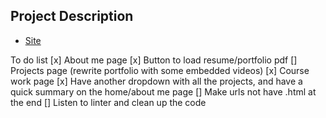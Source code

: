 ## Project Description

* [Site](https://mattigen.github.io)


To do list
[x] About me page
[x] Button to load resume/portfolio pdf
[] Projects page (rewrite portfolio with some embedded videos)
[x] Course work page
[x] Have another dropdown with all the projects, and have a quick summary on the home/about me page
[] Make urls not have .html at the end
[] Listen to linter and clean up the code